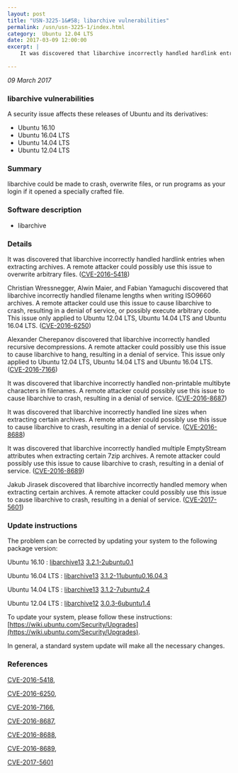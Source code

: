 ```yaml
---
layout: post
title: "USN-3225-1&#58; libarchive vulnerabilities"
permalink: /usn/usn-3225-1/index.html
category:  Ubuntu 12.04 LTS
date: 2017-03-09 12:00:00
excerpt: |
    It was discovered that libarchive incorrectly handled hardlink entries when extracting archives. A remote attacker could possibly use this issue to overwrite arbitrary files. ([CVE-2016-5418](http://people.ubuntu.com/~ubuntu-security/cve/CVE-2016-5418))
    
--- 
```

 
 

*09 March 2017*

### libarchive vulnerabilities

A security issue affects these releases of Ubuntu and its derivatives:

* Ubuntu 16.10
* Ubuntu 16.04 LTS
* Ubuntu 14.04 LTS
* Ubuntu 12.04 LTS

### Summary

libarchive could be made to crash, overwrite files, or run programs as your login if it opened a specially crafted file.

### Software description

* libarchive 

### Details

It was discovered that libarchive incorrectly handled hardlink entries when extracting archives. A remote attacker could possibly use this issue to overwrite arbitrary files. ([CVE-2016-5418](http://people.ubuntu.com/~ubuntu-security/cve/CVE-2016-5418))

Christian Wressnegger, Alwin Maier, and Fabian Yamaguchi discovered that libarchive incorrectly handled filename lengths when writing ISO9660 archives. A remote attacker could use this issue to cause libarchive to crash, resulting in a denial of service, or possibly execute arbitrary code. This issue only applied to Ubuntu 12.04 LTS, Ubuntu 14.04 LTS and Ubuntu 16.04 LTS. ([CVE-2016-6250](http://people.ubuntu.com/~ubuntu-security/cve/CVE-2016-6250))

Alexander Cherepanov discovered that libarchive incorrectly handled recursive decompressions. A remote attacker could possibly use this issue to cause libarchive to hang, resulting in a denial of service. This issue only applied to Ubuntu 12.04 LTS, Ubuntu 14.04 LTS and Ubuntu 16.04 LTS. ([CVE-2016-7166](http://people.ubuntu.com/~ubuntu-security/cve/CVE-2016-7166))

It was discovered that libarchive incorrectly handled non-printable multibyte characters in filenames. A remote attacker could possibly use this issue to cause libarchive to crash, resulting in a denial of service. ([CVE-2016-8687](http://people.ubuntu.com/~ubuntu-security/cve/CVE-2016-8687))

It was discovered that libarchive incorrectly handled line sizes when extracting certain archives. A remote attacker could possibly use this issue to cause libarchive to crash, resulting in a denial of service. ([CVE-2016-8688](http://people.ubuntu.com/~ubuntu-security/cve/CVE-2016-8688))

It was discovered that libarchive incorrectly handled multiple EmptyStream attributes when extracting certain 7zip archives. A remote attacker could possibly use this issue to cause libarchive to crash, resulting in a denial of service. ([CVE-2016-8689](http://people.ubuntu.com/~ubuntu-security/cve/CVE-2016-8689))

Jakub Jirasek discovered that libarchive incorrectly handled memory when extracting certain archives. A remote attacker could possibly use this issue to cause libarchive to crash, resulting in a denial of service. ([CVE-2017-5601](http://people.ubuntu.com/~ubuntu-security/cve/CVE-2017-5601)) 

### Update instructions

The problem can be corrected by updating your system to the following package version:

Ubuntu 16.10
 : [libarchive13](https://launchpad.net/ubuntu/+source/libarchive) <span> [3.2.1-2ubuntu0.1](https://launchpad.net/ubuntu/+source/libarchive/3.2.1-2ubuntu0.1) </span> 

Ubuntu 16.04 LTS
 : [libarchive13](https://launchpad.net/ubuntu/+source/libarchive) <span> [3.1.2-11ubuntu0.16.04.3](https://launchpad.net/ubuntu/+source/libarchive/3.1.2-11ubuntu0.16.04.3) </span> 

Ubuntu 14.04 LTS
 : [libarchive13](https://launchpad.net/ubuntu/+source/libarchive) <span> [3.1.2-7ubuntu2.4](https://launchpad.net/ubuntu/+source/libarchive/3.1.2-7ubuntu2.4) </span> 

Ubuntu 12.04 LTS
 : [libarchive12](https://launchpad.net/ubuntu/+source/libarchive) <span> [3.0.3-6ubuntu1.4](https://launchpad.net/ubuntu/+source/libarchive/3.0.3-6ubuntu1.4) </span> 

To update your system, please follow these instructions: [https://wiki.ubuntu.com/Security/Upgrades](https://wiki.ubuntu.com/Security/Upgrades).

In general, a standard system update will make all the necessary changes. 

### References

 
 [CVE-2016-5418](http://people.ubuntu.com/~ubuntu-security/cve/CVE-2016-5418), 

 [CVE-2016-6250](http://people.ubuntu.com/~ubuntu-security/cve/CVE-2016-6250), 

 [CVE-2016-7166](http://people.ubuntu.com/~ubuntu-security/cve/CVE-2016-7166), 

 [CVE-2016-8687](http://people.ubuntu.com/~ubuntu-security/cve/CVE-2016-8687), 

 [CVE-2016-8688](http://people.ubuntu.com/~ubuntu-security/cve/CVE-2016-8688), 

 [CVE-2016-8689](http://people.ubuntu.com/~ubuntu-security/cve/CVE-2016-8689), 

 [CVE-2017-5601](http://people.ubuntu.com/~ubuntu-security/cve/CVE-2017-5601)
 

